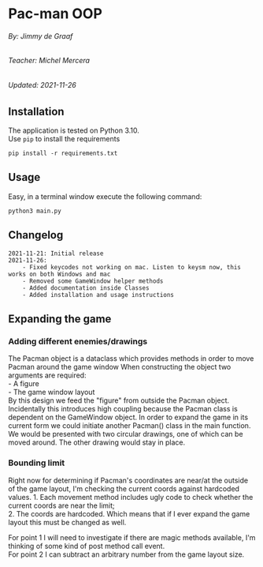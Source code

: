 # Pac-man OOP  
###### By: Jimmy de Graaf
###### Teacher: Michel Mercera
###### Updated: 2021-11-26


## Installation
The application is tested on Python 3.10.  
Use `pip` to install the requirements  

    pip install -r requirements.txt  

## Usage
Easy, in a terminal window execute the following command:  

    python3 main.py  

## Changelog

    2021-11-21: Initial release
    2021-11-26:
        - Fixed keycodes not working on mac. Listen to keysm now, this works on both Windows and mac
        - Removed some GameWindow helper methods
        - Added documentation inside Classes
        - Added installation and usage instructions

## Expanding the game  

### Adding different enemies/drawings  

The Pacman object is a dataclass which provides methods in order to move Pacman around the game window
When constructing the object two arguments are required:  
    - A figure  
    - The game window layout  
By this design we feed the "figure" from outside the Pacman object. Incidentally this introduces high coupling
because the Pacman class is dependent on the GameWindow object. In order to expand the game in its current form we 
could initiate another Pacman() class in the main function. We would be presented with two circular drawings, one of which
can be moved around. The other drawing would stay in place.

### Bounding limit

Right now for determining if Pacman's coordinates are near/at the outside of the game layout, I'm checking the current 
coords against hardcoded values.
    1. Each movement method includes ugly code to check whether the current coords are near the limit;  
    2. The coords are hardcoded. Which means that if I ever expand the game layout this must be changed as well.

For point 1 I will need to investigate if there are magic methods available, I'm thinking of some kind of post method call event.  
For point 2 I can subtract an arbitrary number from the game layout size.